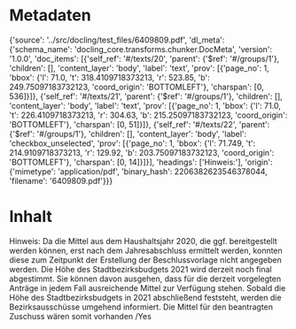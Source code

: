 # Metadaten
{'source': '../src/docling/test_files/6409809.pdf', 'dl_meta': {'schema_name': 'docling_core.transforms.chunker.DocMeta', 'version': '1.0.0', 'doc_items': [{'self_ref': '#/texts/20', 'parent': {'$ref': '#/groups/1'}, 'children': [], 'content_layer': 'body', 'label': 'text', 'prov': [{'page_no': 1, 'bbox': {'l': 71.0, 't': 318.4109718373213, 'r': 523.85, 'b': 249.75097183732123, 'coord_origin': 'BOTTOMLEFT'}, 'charspan': [0, 536]}]}, {'self_ref': '#/texts/21', 'parent': {'$ref': '#/groups/1'}, 'children': [], 'content_layer': 'body', 'label': 'text', 'prov': [{'page_no': 1, 'bbox': {'l': 71.0, 't': 226.4109718373213, 'r': 304.63, 'b': 215.25097183732123, 'coord_origin': 'BOTTOMLEFT'}, 'charspan': [0, 51]}]}, {'self_ref': '#/texts/22', 'parent': {'$ref': '#/groups/1'}, 'children': [], 'content_layer': 'body', 'label': 'checkbox_unselected', 'prov': [{'page_no': 1, 'bbox': {'l': 71.749, 't': 214.9109718373213, 'r': 129.92, 'b': 203.75097183732123, 'coord_origin': 'BOTTOMLEFT'}, 'charspan': [0, 14]}]}], 'headings': ['Hinweis:'], 'origin': {'mimetype': 'application/pdf', 'binary_hash': 2206382623546378044, 'filename': '6409809.pdf'}}}

# Inhalt
Hinweis:
Da die Mittel aus dem Haushaltsjahr 2020, die ggf. bereitgestellt werden können, erst nach dem Jahresabschluss ermittelt werden, konnten diese zum Zeitpunkt der Erstellung der Beschlussvorlage nicht angegeben werden. Die Höhe des Stadtbezirksbudgets 2021 wird derzeit noch final abgestimmt. Sie können davon ausgehen, dass für die derzeit vorgelegten Anträge in jedem Fall ausreichende Mittel zur Verfügung stehen. Sobald die Höhe des Stadtbezirksbudgets in 2021 abschließend feststeht, werden die Bezirksausschüsse umgehend informiert.
Die Mittel für den beantragten Zuschuss wären somit
vorhanden /Yes